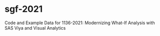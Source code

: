 # sgf-2021
Code and Example Data for 1136-2021: Modernizing What-If Analysis  with SAS Viya and Visual Analytics
